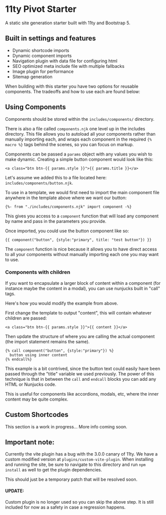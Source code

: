 # 11ty Pivot Starter

A static site generation starter built with 11ty and Bootstrap 5.

## Built in settings and features

 - Dynamic shortcode imports
 - Dynamic component imports
 - Navigation plugin with data file for configuring html
 - SEO optimized meta include file with multiple fallbacks
 - Image plugin for performance
 - Sitemap generation

When building with this starter you have two options for reusable components. The tradeoffs and how to use each are found below:

## Using Components

Components should be stored within the `includes/components/` directory. 

There is also a file called `components.njk` one level up in the includes directory. This file allows you to autoload all your components rather than manually importing each, and wraps each component in the required `{% macro %}` tags behind the scenes, so you can focus on markup.

Components can be passed a `params` object with any values you wish to make dynamic. Creating a simple button component would look like this:

    <a class="btn btn-{{ params.style }}">{{ params.title }}</a>

Let's assume we added this to a file located here: `includes/components/button.njk`. 

To use in a template, we would first need to import the main component file anywhere in the template above where we want our button:

    {%- from "./includes/components.njk" import component -%}

This gives you access to a `component` function that will load any component by name and pass in the parameters you provide.

Once imported, you could use the button component like so:

    {{ component("button", {style:"primary", title: "test button"}) }}

The `component` function is nice because it allows you to have direct access to all your components without manually importing each one you may want to use.

### Components with children

If you want to encapsulate a larger block of content within a component (for instance maybe the content in a modal), you can use nunjucks built in "call" tags.

Here's how you would modify the example from above.

First change the template to output "content", this will contain whatever children are passed:

    <a class="btn btn-{{ params.style }}">{{ content }}</a>

Then update the structure of where you are calling the actual component (the import statement remains the same).

    {% call component("button", {style:"primary"}) %}
      button using inner content
    {% endcall%}

This example is a bit contrived, since the button text could easily have been passed through the "title" variable we used previously. The power of this technique is that in between the `call` and `endcall` blocks you can add any HTML or Nunjucks code.

This is useful for components like accordions, modals, etc, where the inner content may be quite complex.

## Custom Shortcodes

This section is a work in progress... More info coming soon.
    

## Important note:

Currently the vite plugin has a bug with the 3.0.0 canary of 11ty. We have a custom modified version at `plugins/custom-vite-plugin`. When installing and running the site, be sure to navigate to this directory and run `npm install` as well to get the plugin dependencies.

This should just be a temporary patch that will be resolved soon.

#### UPDATE:

Custom plugin is no longer used so you can skip the above step. It is still included for now as a safety in case a regression happens.